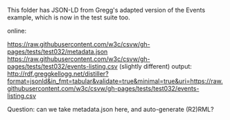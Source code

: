 
This folder has JSON-LD from Gregg's adapted version of the Events example, which is now in the test suite too.

online: 

https://raw.githubusercontent.com/w3c/csvw/gh-pages/tests/test032/metadata.json
https://raw.githubusercontent.com/w3c/csvw/gh-pages/tests/test032/events-listing.csv (slightly different)
output: http://rdf.greggkellogg.net/distiller?format=jsonld&in_fmt=tabular&validate=true&minimal=true&uri=https://raw.githubusercontent.com/w3c/csvw/gh-pages/tests/test032/events-listing.csv

Question: can we take metadata.json here, and auto-generate (R2)RML?

